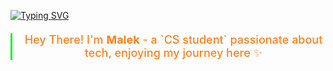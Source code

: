 <!-- Typing Animation -->
[![Typing SVG](https://readme-typing-svg.herokuapp.com?font=Fira+Code&pause=1000&color=00F718&width=220&lines=Hi+There!;Welcome+to+my+GitHub)](https://git.io/typing-svg)

<div align="center">

<!-- Modern styled paragraph with subtle animation -->
<p style="
  font-size: 18px;
  color: #fe8019; 
  font-weight: 500;
  border-left: 3px solid #00F718;
  padding-left: 15px;
  margin: 20px 0;
  font-family: -apple-system, BlinkMacSystemFont, 'Segoe UI', sans-serif;
">
  Hey There! I'm <strong>Malek</strong> - a  `CS student` passionate about tech, enjoying my journey here ✨
</p>

</div>
